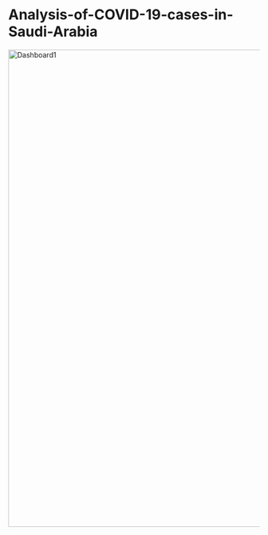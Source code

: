 # Analysis-of-COVID-19-cases-in-Saudi-Arabia


<img width="955" alt="Dashboard1" src="https://user-images.githubusercontent.com/89587480/159250569-59ccc831-693e-488e-900d-5de63172bb7f.png">

